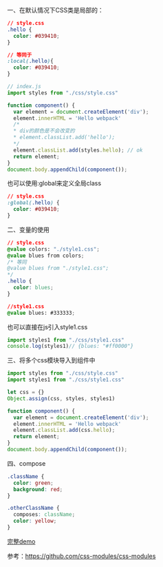 一、在默认情况下CSS类是局部的：
```Css
// style.css
.hello {
  color: #039410;
}

// 等同于
:local(.hello){
  color: #039410;
}
```
```JavaScript
// index.js
import styles from "./css/style.css"

function component() {
  var element = document.createElement('div');
  element.innerHTML = 'Hello webpack'
  /*
  * div的颜色是不会改变的
  * element.classList.add('hello');
  */
  element.classList.add(styles.hello); // ok
  return element;
}
document.body.appendChild(component());
```
也可以使用:global来定义全局class
```Css
// style.css
:global(.hello) {
  color: #039410;
}
```
二、变量的使用
```Css
// style.css
@value colors: "./style1.css";
@value blues from colors;
/* 等同
@value blues from "./style1.css";
*/
.hello {
  color: blues;
}

//style1.css
@value blues: #333333;
```
也可以直接在js引入style1.css
```JavaScript
import styles1 from "./css/style1.css"
console.log(styles1)// {blues: "#ff0000"}
```
三、将多个css模块导入到组件中
```JavaScript
import styles from "./css/style.css"
import styles1 from "./css/style1.css"

let css = {}
Object.assign(css, styles, styles1)

function component() {
  var element = document.createElement('div');
  element.innerHTML = 'Hello webpack'
  element.classList.add(css.hello);
  return element;
}
document.body.appendChild(component());
```

四、compose 
```Css
.className {
  color: green;
  background: red;
}

.otherClassName {
  composes: className;
  color: yellow;
}

```

[完整demo](https://github.com/smallmonsters/Blog/tree/master/example/css_modules)

参考：https://github.com/css-modules/css-modules
